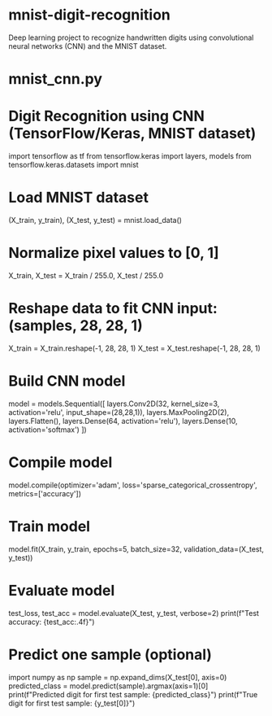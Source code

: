 # mnist-digit-recognition
Deep learning project to recognize handwritten digits using convolutional neural networks (CNN) and the MNIST dataset.
# mnist_cnn.py
# Digit Recognition using CNN (TensorFlow/Keras, MNIST dataset)

import tensorflow as tf
from tensorflow.keras import layers, models
from tensorflow.keras.datasets import mnist

# Load MNIST dataset
(X_train, y_train), (X_test, y_test) = mnist.load_data()

# Normalize pixel values to [0, 1]
X_train, X_test = X_train / 255.0, X_test / 255.0

# Reshape data to fit CNN input: (samples, 28, 28, 1)
X_train = X_train.reshape(-1, 28, 28, 1)
X_test = X_test.reshape(-1, 28, 28, 1)

# Build CNN model
model = models.Sequential([
    layers.Conv2D(32, kernel_size=3, activation='relu', input_shape=(28,28,1)),
    layers.MaxPooling2D(2),
    layers.Flatten(),
    layers.Dense(64, activation='relu'),
    layers.Dense(10, activation='softmax')
])

# Compile model
model.compile(optimizer='adam',
              loss='sparse_categorical_crossentropy',
              metrics=['accuracy'])

# Train model
model.fit(X_train, y_train, epochs=5, batch_size=32,
          validation_data=(X_test, y_test))

# Evaluate model
test_loss, test_acc = model.evaluate(X_test, y_test, verbose=2)
print(f"Test accuracy: {test_acc:.4f}")

# Predict one sample (optional)
import numpy as np
sample = np.expand_dims(X_test[0], axis=0)
predicted_class = model.predict(sample).argmax(axis=1)[0]
print(f"Predicted digit for first test sample: {predicted_class}")
print(f"True digit for first test sample: {y_test[0]}")
